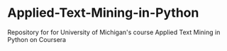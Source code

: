 # Applied-Text-Mining-in-Python
Repository for  for University of Michigan's course Applied Text Mining in Python on Coursera
